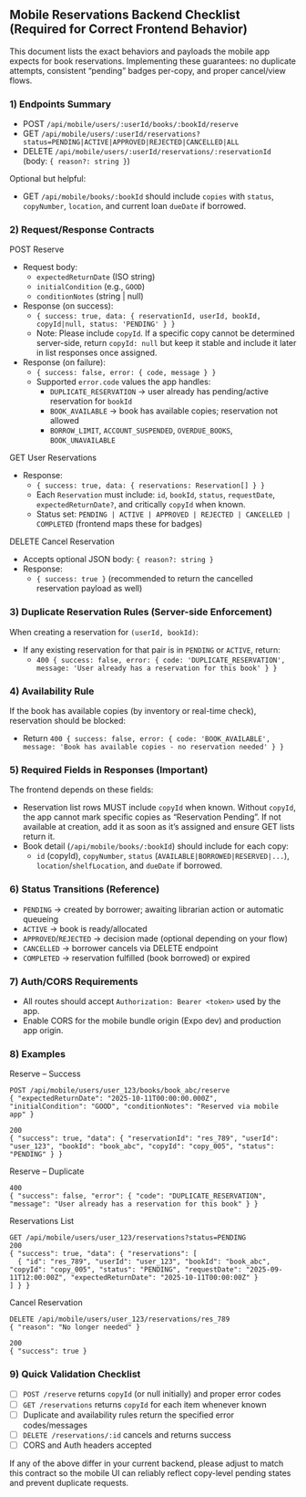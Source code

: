 ## Mobile Reservations Backend Checklist (Required for Correct Frontend Behavior)

This document lists the exact behaviors and payloads the mobile app expects for book reservations. Implementing these guarantees: no duplicate attempts, consistent “pending” badges per-copy, and proper cancel/view flows.

### 1) Endpoints Summary
- POST `/api/mobile/users/:userId/books/:bookId/reserve`
- GET  `/api/mobile/users/:userId/reservations?status=PENDING|ACTIVE|APPROVED|REJECTED|CANCELLED|ALL`
- DELETE `/api/mobile/users/:userId/reservations/:reservationId` (body: `{ reason?: string }`)

Optional but helpful:
- GET  `/api/mobile/books/:bookId` should include `copies` with `status`, `copyNumber`, `location`, and current loan `dueDate` if borrowed.

### 2) Request/Response Contracts

POST Reserve
- Request body:
  - `expectedReturnDate` (ISO string)
  - `initialCondition` (e.g., `GOOD`)
  - `conditionNotes` (string | null)
- Response (on success):
  - `{ success: true, data: { reservationId, userId, bookId, copyId|null, status: 'PENDING' } }`
  - Note: Please include `copyId`. If a specific copy cannot be determined server-side, return `copyId: null` but keep it stable and include it later in list responses once assigned.
- Response (on failure):
  - `{ success: false, error: { code, message } }`
  - Supported `error.code` values the app handles:
    - `DUPLICATE_RESERVATION` → user already has pending/active reservation for `bookId`
    - `BOOK_AVAILABLE` → book has available copies; reservation not allowed
    - `BORROW_LIMIT`, `ACCOUNT_SUSPENDED`, `OVERDUE_BOOKS`, `BOOK_UNAVAILABLE`

GET User Reservations
- Response:
  - `{ success: true, data: { reservations: Reservation[] } }`
  - Each `Reservation` must include: `id`, `bookId`, `status`, `requestDate`, `expectedReturnDate?`, and critically `copyId` when known.
  - Status set: `PENDING | ACTIVE | APPROVED | REJECTED | CANCELLED | COMPLETED` (frontend maps these for badges)

DELETE Cancel Reservation
- Accepts optional JSON body: `{ reason?: string }`
- Response:
  - `{ success: true }` (recommended to return the cancelled reservation payload as well)

### 3) Duplicate Reservation Rules (Server-side Enforcement)
When creating a reservation for `(userId, bookId)`:
- If any existing reservation for that pair is in `PENDING` or `ACTIVE`, return:
  - `400 { success: false, error: { code: 'DUPLICATE_RESERVATION', message: 'User already has a reservation for this book' } }`

### 4) Availability Rule
If the book has available copies (by inventory or real-time check), reservation should be blocked:
- Return `400 { success: false, error: { code: 'BOOK_AVAILABLE', message: 'Book has available copies - no reservation needed' } }`

### 5) Required Fields in Responses (Important)
The frontend depends on these fields:
- Reservation list rows MUST include `copyId` when known. Without `copyId`, the app cannot mark specific copies as “Reservation Pending”. If not available at creation, add it as soon as it’s assigned and ensure GET lists return it.
- Book detail (`/api/mobile/books/:bookId`) should include for each copy:
  - `id` (copyId), `copyNumber`, `status` (`AVAILABLE|BORROWED|RESERVED|...`), `location`/`shelfLocation`, and `dueDate` if borrowed.

### 6) Status Transitions (Reference)
- `PENDING` → created by borrower; awaiting librarian action or automatic queueing
- `ACTIVE` → book is ready/allocated
- `APPROVED`/`REJECTED` → decision made (optional depending on your flow)
- `CANCELLED` → borrower cancels via DELETE endpoint
- `COMPLETED` → reservation fulfilled (book borrowed) or expired

### 7) Auth/CORS Requirements
- All routes should accept `Authorization: Bearer <token>` used by the app.
- Enable CORS for the mobile bundle origin (Expo dev) and production app origin.

### 8) Examples

Reserve – Success
```
POST /api/mobile/users/user_123/books/book_abc/reserve
{ "expectedReturnDate": "2025-10-11T00:00:00.000Z", "initialCondition": "GOOD", "conditionNotes": "Reserved via mobile app" }

200
{ "success": true, "data": { "reservationId": "res_789", "userId": "user_123", "bookId": "book_abc", "copyId": "copy_005", "status": "PENDING" } }
```

Reserve – Duplicate
```
400
{ "success": false, "error": { "code": "DUPLICATE_RESERVATION", "message": "User already has a reservation for this book" } }
```

Reservations List
```
GET /api/mobile/users/user_123/reservations?status=PENDING
200
{ "success": true, "data": { "reservations": [
  { "id": "res_789", "userId": "user_123", "bookId": "book_abc", "copyId": "copy_005", "status": "PENDING", "requestDate": "2025-09-11T12:00:00Z", "expectedReturnDate": "2025-10-11T00:00:00Z" }
] } }
```

Cancel Reservation
```
DELETE /api/mobile/users/user_123/reservations/res_789
{ "reason": "No longer needed" }

200
{ "success": true }
```

### 9) Quick Validation Checklist
- [ ] `POST /reserve` returns `copyId` (or null initially) and proper error codes
- [ ] `GET /reservations` returns `copyId` for each item whenever known
- [ ] Duplicate and availability rules return the specified error codes/messages
- [ ] `DELETE /reservations/:id` cancels and returns success
- [ ] CORS and Auth headers accepted

If any of the above differ in your current backend, please adjust to match this contract so the mobile UI can reliably reflect copy-level pending states and prevent duplicate requests.


